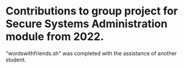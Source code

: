 # Contributions to group project for Secure Systems Administration module from 2022.

"wordswithfriends.sh" was completed with the assistance of another student.
